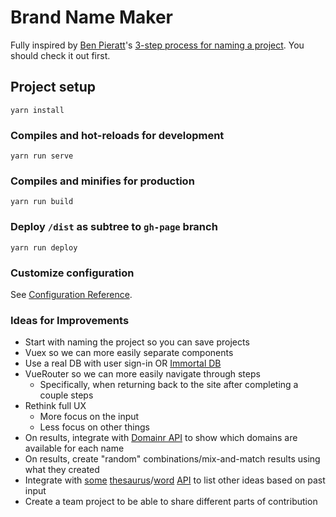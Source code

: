 # Brand Name Maker

Fully inspired by [Ben Pieratt](https://twitter.com/pieratt)'s [3-step process for naming a project](http://blog.pieratt.com/post/77293289254/a-3-step-process-for-naming-a-projectproduct). You should check it out first.

## Project setup
```
yarn install
```

### Compiles and hot-reloads for development
```
yarn run serve
```

### Compiles and minifies for production
```
yarn run build
```

### Deploy `/dist` as subtree to `gh-page` branch
```
yarn run deploy
```

### Customize configuration
See [Configuration Reference](https://cli.vuejs.org/config/).


### Ideas for Improvements
- Start with naming the project so you can save projects 
- Vuex so we can more easily separate components
- Use a real DB with user sign-in OR [Immortal DB](https://github.com/gruns/ImmortalDB)
- VueRouter so we can more easily navigate through steps
    - Specifically, when returning back to the site after completing a couple steps
- Rethink full UX 
    - More focus on the input 
    - Less focus on other things
- On results, integrate with [Domainr API](https://domainr.com/docs/api) to show which domains are available for each name
- On results, create "random" combinations/mix-and-match results using what they created
- Integrate with [some](https://words.bighugelabs.com/api.php) [thesaurus](https://dictionaryapi.com/products/api-collegiate-thesaurus)/[word](https://www.wordsapi.com/) [API](https://www.programmableweb.com/api/thesaurus) to list other ideas based on past input
- Create a team project to be able to share different parts of contribution